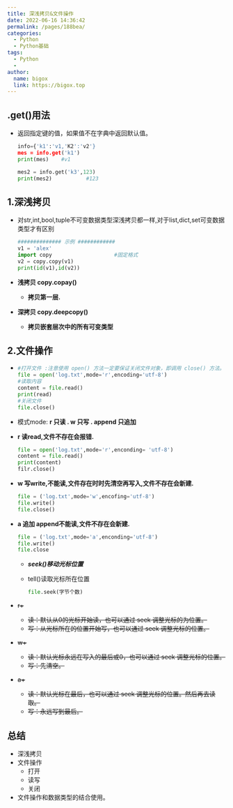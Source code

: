 ```yaml
---
title: 深浅拷贝&文件操作
date: 2022-06-16 14:36:42
permalink: /pages/188bea/
categories:
  - Python
  - Python基础
tags:
  - Python
  - 
author: 
  name: bigox
  link: https://bigox.top
---
```

## .get()用法 

- 返回指定键的值，如果值不在字典中返回默认值。

  ```python
  info={'k1':'v1,'K2':'v2'}
  mes = info.get('k1')
  print(mes)    #v1
  
  mes2 = info.get('k3',123)
  print(mes2)			#123	
  ```

## 1.深浅拷贝

- 对str,int,bool,tuple不可变数据类型深浅拷贝都一样,对于list,dict,set可变数据类型才有区别

  ```python
  ############## 示例 ############
  v1 = 'alex'
  import copy                    #固定格式
  v2 = copy.copy(v1)
  print(id(v1),id(v2))
  ```

- **浅拷贝 copy.copay()**

  - **拷贝第一层.**

- **深拷贝 copy.deepcopy()**

  - **拷贝嵌套层次中的所有可变类型**

## 2.文件操作

- ```python
  #打开文件 :注意使用 open() 方法一定要保证关闭文件对象，即调用 close() 方法。
  file = open('log.txt',mode='r',encoding='utf-8')
  #读取内容
  content = file.read()
  print(read)
  #关闭文件
  file.close()
  ```

- 模式mode:    **r 只读 .  w  只写 .   append 只追加**  

- **r 读read,文件不存在会报错.**

  ```python
  file = open('log.txt',mode='r',enconding= 'utf-8')
  content = file.read()
  print(content)
  filr.close()
  ```

- **w 写write,不能读,文件存在时时先清空再写入,文件不存在会新建.**

  ```python
  file = ('log.txt',mode='w',encofing='utf-8')
  file.write()
  file.close()
  ```

  

- **a 追加 append不能读,文件不存在会新建.**

  ```python
  file = ('log.txt',mode='a',enconding='utf-8')
  file.write()
  file.close
  ```

  

  - ***seek()移动光标位置***

  - tell()读取光标所在位置

    ``` python
    file.seek(字节个数)
    ```

- ~~r+~~

  - ~~读：默认从0的光标开始读，也可以通过 seek 调整光标的为位置。~~
  - ~~写：从光标所在的位置开始写，也可以通过 seek 调整光标的位置。~~

- ~~w+~~

  - ~~读：默认光标永远在写入的最后或0，也可以通过 seek 调整光标的位置。~~
  - ~~写：先清空。~~

- ~~a+~~

  - ~~读：默认光标在最后，也可以通过 seek 调整光标的位置。然后再去读取。~~
  - ~~写：永远写到最后。~~

## 总结

- 深浅拷贝
- 文件操作
  - 打开
  - 读写
  - 关闭
- 文件操作和数据类型的结合使用。